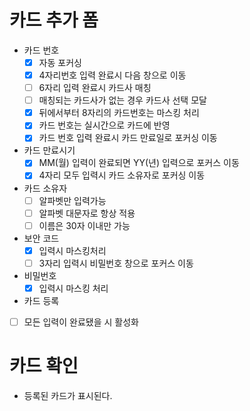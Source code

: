 # 카드 추가 폼
- 카드 번호
    - [x] 자동 포커싱
    - [x] 4자리번호 입력 완료시 다음 창으로 이동
    - [ ] 6자리 입력 완료시 카드사 매칭
    - [ ] 매칭되는 카드사가 없는 경우 카드사 선택 모달
    - [x] 뒤에서부터 8자리의 카드번호는 마스킹 처리
    - [x] 카드 번호는 실시간으로 카드에 반영
    - [x] 카드 번호 입력 완료시 카드 만료일로 포커싱 이동
- 카드 만료시기
   - [x] MM(월) 입력이 완료되면 YY(년) 입력으로 포커스 이동
   - [x] 4자리 모두 입력시 카드 소유자로 포커싱 이동
- 카드 소유자
  - [ ] 알파벳만 입력가능
  - [ ] 알파벳 대문자로 항상 적용
  - [ ] 이름은 30자 이내만 가능
- 보안 코드
  - [x] 입력시 마스킹처리
  - [ ] 3자리 입력시 비밀번호 창으로 포커스 이동
- 비밀번호
  - [x] 입력시 마스킹 처리
- 카드 등록
 - [ ] 모든 입력이 완료됐을 시 활성화
# 카드 확인
- 등록된 카드가 표시된다.
